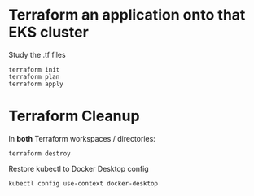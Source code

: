 # Terraform an application onto that EKS cluster
Study the .tf files

    terraform init
    terraform plan
    terraform apply

# Terraform Cleanup
In **both** Terraform workspaces / directories:

    terraform destroy

Restore kubectl to Docker Desktop config

    kubectl config use-context docker-desktop
